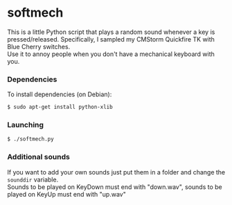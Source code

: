 softmech
=====
This is a little Python script that plays a random sound whenever a key is pressed/released. Specifically, I sampled my CMStorm Quickfire TK with Blue Cherry switches.  
Use it to annoy people when you don't have a mechanical keyboard with you.
### Dependencies
To install dependencies (on Debian):
```sh
$ sudo apt-get install python-xlib
```
### Launching
```sh
$ ./softmech.py
```
### Additional sounds
If you want to add your own sounds just put them in a folder and change the `sounddir` variable.  
Sounds to be played on KeyDown must end with "down.wav", sounds to be played on KeyUp must end with "up.wav"
